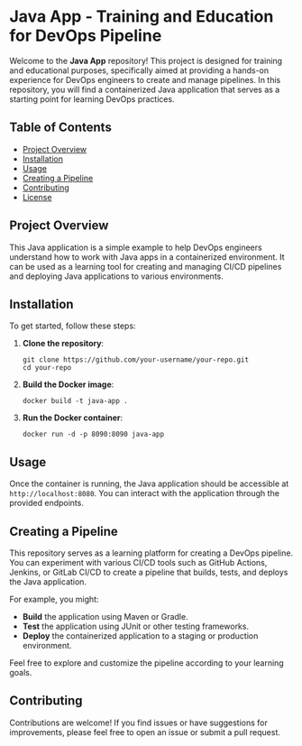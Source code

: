 # Java App - Training and Education for DevOps Pipeline

Welcome to the **Java App** repository! This project is designed for training and educational purposes, specifically aimed at providing a hands-on experience for DevOps engineers to create and manage pipelines. In this repository, you will find a containerized Java application that serves as a starting point for learning DevOps practices.

## Table of Contents

- [Project Overview](#project-overview)
- [Installation](#installation)
- [Usage](#usage)
- [Creating a Pipeline](#creating-a-pipeline)
- [Contributing](#contributing)
- [License](#license)

## Project Overview

This Java application is a simple example to help DevOps engineers understand how to work with Java apps in a containerized environment. It can be used as a learning tool for creating and managing CI/CD pipelines and deploying Java applications to various environments.

## Installation

To get started, follow these steps:

1. **Clone the repository**:

    ```shell
    git clone https://github.com/your-username/your-repo.git
    cd your-repo
    ```

2. **Build the Docker image**:

    ```shell
    docker build -t java-app .
    ```

3. **Run the Docker container**:

    ```shell
    docker run -d -p 8090:8090 java-app
    ```

## Usage

Once the container is running, the Java application should be accessible at `http://localhost:8080`. You can interact with the application through the provided endpoints.

## Creating a Pipeline

This repository serves as a learning platform for creating a DevOps pipeline. You can experiment with various CI/CD tools such as GitHub Actions, Jenkins, or GitLab CI/CD to create a pipeline that builds, tests, and deploys the Java application. 

For example, you might:

- **Build** the application using Maven or Gradle.
- **Test** the application using JUnit or other testing frameworks.
- **Deploy** the containerized application to a staging or production environment.

Feel free to explore and customize the pipeline according to your learning goals.

## Contributing

Contributions are welcome! If you find issues or have suggestions for improvements, please feel free to open an issue or submit a pull request.
